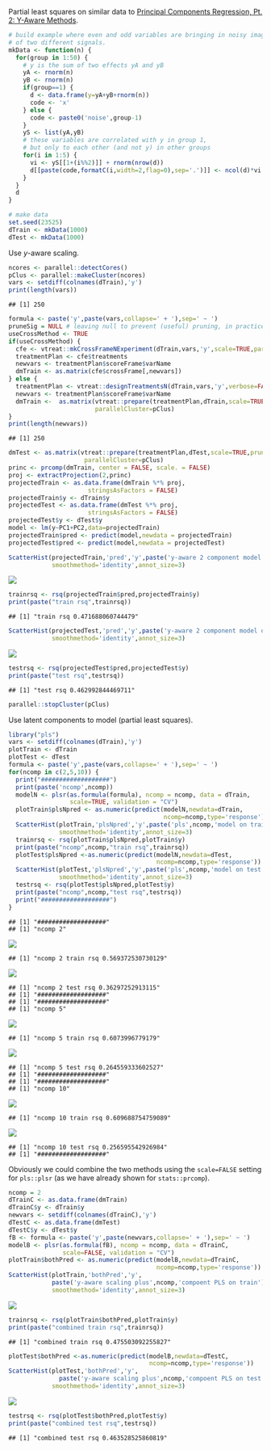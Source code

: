 Partial least squares on similar data to [Principal Components Regression, Pt. 2: Y-Aware Methods](https://github.com/WinVector/Examples/blob/master/PCR/YAwarePCA.md).

``` r
# build example where even and odd variables are bringing in noisy images
# of two different signals.
mkData <- function(n) {
  for(group in 1:50) {
    # y is the sum of two effects yA and yB
    yA <- rnorm(n)
    yB <- rnorm(n)
    if(group==1) {
      d <- data.frame(y=yA+yB+rnorm(n))
      code <- 'x'
    } else {
      code <- paste0('noise',group-1)
    }
    yS <- list(yA,yB)
    # these variables are correlated with y in group 1,
    # but only to each other (and not y) in other groups
    for(i in 1:5) {
      vi <- yS[[1+(i%%2)]] + rnorm(nrow(d))
      d[[paste(code,formatC(i,width=2,flag=0),sep='.')]] <- ncol(d)*vi
    }
  }
  d
}
```

``` r
# make data
set.seed(23525)
dTrain <- mkData(1000)
dTest <- mkData(1000)
```

Use *y*-aware scaling.

``` r
ncores <- parallel::detectCores()
pClus <- parallel::makeCluster(ncores)
vars <- setdiff(colnames(dTrain),'y')
print(length(vars))
```

    ## [1] 250

``` r
formula <- paste('y',paste(vars,collapse=' + '),sep=' ~ ')
pruneSig = NULL # leaving null to prevent (useful) pruning, in practice set to 1/length(vars) or some such.
useCrossMethod <- TRUE
if(useCrossMethod) {
  cfe <- vtreat::mkCrossFrameNExperiment(dTrain,vars,'y',scale=TRUE,parallelCluster=pClus)
  treatmentPlan <- cfe$treatments
  newvars <- treatmentPlan$scoreFrame$varName
  dmTrain <- as.matrix(cfe$crossFrame[,newvars])
} else {
  treatmentPlan <- vtreat::designTreatmentsN(dTrain,vars,'y',verbose=FALSE,parallelCluster=pClus)
  newvars <- treatmentPlan$scoreFrame$varName
  dmTrain <-  as.matrix(vtreat::prepare(treatmentPlan,dTrain,scale=TRUE,pruneSig=pruneSig)[,newvars],
                        parallelCluster=pClus)
}
print(length(newvars))
```

    ## [1] 250

``` r
dmTest <- as.matrix(vtreat::prepare(treatmentPlan,dTest,scale=TRUE,pruneSig=pruneSig)[,newvars],
                     parallelCluster=pClus)
princ <- prcomp(dmTrain, center = FALSE, scale. = FALSE)
proj <- extractProjection(2,princ)
projectedTrain <- as.data.frame(dmTrain %*% proj,
                      stringsAsFactors = FALSE)
projectedTrain$y <- dTrain$y
projectedTest <- as.data.frame(dmTest %*% proj,
                      stringsAsFactors = FALSE)
projectedTest$y <- dTest$y
model <- lm(y~PC1+PC2,data=projectedTrain)
projectedTrain$pred <- predict(model,newdata = projectedTrain)
projectedTest$pred <- predict(model,newdata = projectedTest)

ScatterHist(projectedTrain,'pred','y',paste('y-aware 2 component model on train'),
            smoothmethod='identity',annot_size=3)
```

![](PLS_files/figure-markdown_github/yaware-1.png)

``` r
trainrsq <- rsq(projectedTrain$pred,projectedTrain$y)
print(paste("train rsq",trainrsq))
```

    ## [1] "train rsq 0.471688060744479"

``` r
ScatterHist(projectedTest,'pred','y',paste('y-aware 2 component model on test'),
            smoothmethod='identity',annot_size=3)
```

![](PLS_files/figure-markdown_github/yaware-2.png)

``` r
testrsq <- rsq(projectedTest$pred,projectedTest$y)
print(paste("test rsq",testrsq))
```

    ## [1] "test rsq 0.462992844469711"

``` r
parallel::stopCluster(pClus)
```

Use latent components to model (partial least squares).

``` r
library("pls")
vars <- setdiff(colnames(dTrain),'y')
plotTrain <- dTrain
plotTest <- dTest
formula <- paste('y',paste(vars,collapse=' + '),sep=' ~ ')
for(ncomp in c(2,5,10)) {
  print("###################")
  print(paste('ncomp',ncomp))
  modelN <- plsr(as.formula(formula), ncomp = ncomp, data = dTrain, 
                 scale=TRUE, validation = "CV")
  plotTrain$plsNpred <- as.numeric(predict(modelN,newdata=dTrain,
                                           ncomp=ncomp,type='response'))
  ScatterHist(plotTrain,'plsNpred','y',paste('pls',ncomp,'model on train'),
              smoothmethod='identity',annot_size=3)
  trainrsq <- rsq(plotTrain$plsNpred,plotTrain$y)
  print(paste("ncomp",ncomp,"train rsq",trainrsq))
  plotTest$plsNpred <-as.numeric(predict(modelN,newdata=dTest,
                                         ncomp=ncomp,type='response'))
  ScatterHist(plotTest,'plsNpred','y',paste('pls',ncomp,'model on test'),
              smoothmethod='identity',annot_size=3)
  testrsq <- rsq(plotTest$plsNpred,plotTest$y)
  print(paste("ncomp",ncomp,"test rsq",testrsq))
  print("###################")
}
```

    ## [1] "###################"
    ## [1] "ncomp 2"

![](PLS_files/figure-markdown_github/plsN-1.png)

    ## [1] "ncomp 2 train rsq 0.569372530730129"

![](PLS_files/figure-markdown_github/plsN-2.png)

    ## [1] "ncomp 2 test rsq 0.36297252913115"
    ## [1] "###################"
    ## [1] "###################"
    ## [1] "ncomp 5"

![](PLS_files/figure-markdown_github/plsN-3.png)

    ## [1] "ncomp 5 train rsq 0.6073996779179"

![](PLS_files/figure-markdown_github/plsN-4.png)

    ## [1] "ncomp 5 test rsq 0.264559333602527"
    ## [1] "###################"
    ## [1] "###################"
    ## [1] "ncomp 10"

![](PLS_files/figure-markdown_github/plsN-5.png)

    ## [1] "ncomp 10 train rsq 0.609688754759089"

![](PLS_files/figure-markdown_github/plsN-6.png)

    ## [1] "ncomp 10 test rsq 0.256595542926984"
    ## [1] "###################"

Obviously we could combine the two methods using the `scale=FALSE` setting for `pls::plsr` (as we have already shown for `stats::prcomp`).

``` r
ncomp = 2
dTrainC <- as.data.frame(dmTrain)
dTrainC$y <- dTrain$y
newvars <- setdiff(colnames(dTrainC),'y')
dTestC <- as.data.frame(dmTest)
dTestC$y <- dTest$y
fB <- formula <- paste('y',paste(newvars,collapse=' + '),sep=' ~ ')
modelB <- plsr(as.formula(fB), ncomp = ncomp, data = dTrainC, 
               scale=FALSE, validation = "CV")
plotTrain$bothPred <- as.numeric(predict(modelB,newdata=dTrainC,
                                         ncomp=ncomp,type='response'))
ScatterHist(plotTrain,'bothPred','y',
            paste('y-aware scaling plus',ncomp,'compoent PLS on train'),
            smoothmethod='identity',annot_size=3)
```

![](PLS_files/figure-markdown_github/combined-1.png)

``` r
trainrsq <- rsq(plotTrain$bothPred,plotTrain$y)
print(paste("combined train rsq",trainrsq))
```

    ## [1] "combined train rsq 0.475503092255827"

``` r
plotTest$bothPred <-as.numeric(predict(modelB,newdata=dTestC,
                                       ncomp=ncomp,type='response'))
ScatterHist(plotTest,'bothPred','y',
              paste('y-aware scaling plus',ncomp,'compoent PLS on test'),
            smoothmethod='identity',annot_size=3)
```

![](PLS_files/figure-markdown_github/combined-2.png)

``` r
testrsq <- rsq(plotTest$bothPred,plotTest$y)
print(paste("combined test rsq",testrsq))
```

    ## [1] "combined test rsq 0.463528525860819"
